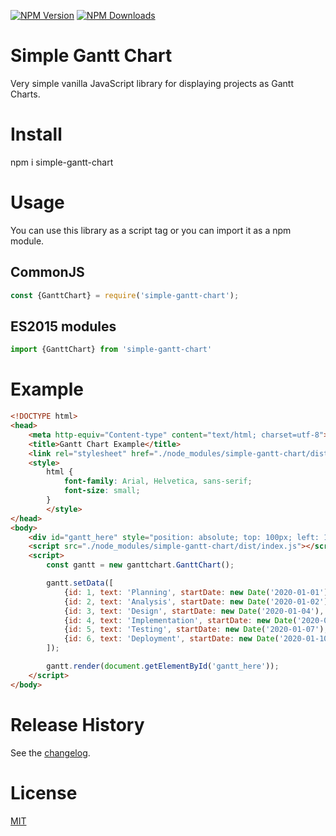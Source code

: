 [![NPM Version][npm-image]][npm-url]
[![NPM Downloads][downloads-image]][downloads-url]


# Simple Gantt Chart

Very simple vanilla JavaScript library for displaying projects as Gantt Charts.


# Install

npm i simple-gantt-chart


# Usage

You can use this library as a script tag or you can import it as a npm module.

## CommonJS

```js
const {GanttChart} = require('simple-gantt-chart');
```

## ES2015 modules

```js
import {GanttChart} from 'simple-gantt-chart'
```


# Example

```html
<!DOCTYPE html>
<head>
	<meta http-equiv="Content-type" content="text/html; charset=utf-8">
	<title>Gantt Chart Example</title>
	<link rel="stylesheet" href="./node_modules/simple-gantt-chart/dist/index.css">
	<style>
		html {
			font-family: Arial, Helvetica, sans-serif;
			font-size: small;
		}
		</style>
</head>
<body>
	<div id="gantt_here" style="position: absolute; top: 100px; left: 100px; width: 1000px; height: 500px;"></div>
	<script src="./node_modules/simple-gantt-chart/dist/index.js"></script>
	<script>
		const gantt = new ganttchart.GanttChart();

		gantt.setData([
			{id: 1, text: 'Planning', startDate: new Date('2020-01-01'), days: 1},
			{id: 2, text: 'Analysis', startDate: new Date('2020-01-02'), days: 1, dependencies: [1]},
			{id: 3, text: 'Design', startDate: new Date('2020-01-04'), days: 2, dependencies: [2]},
			{id: 4, text: 'Implementation', startDate: new Date('2020-01-07'), days: 2, dependencies: [3]},
			{id: 5, text: 'Testing', startDate: new Date('2020-01-07'), days: 2, dependencies: [3]},
			{id: 6, text: 'Deployment', startDate: new Date('2020-01-10'), days: 2, dependencies: [4, 5]},
		]);

		gantt.render(document.getElementById('gantt_here'));
	</script>
</body>
```


# Release History

See the [changelog](https://github.com/doberkofler/simple-gantt-chart/blob/master/CHANGELOG.md).


# License

[MIT](LICENSE)


[npm-image]: https://img.shields.io/npm/v/simple-gantt-chart.svg
[npm-url]: https://npmjs.org/package/simple-gantt-chart

[downloads-image]: https://img.shields.io/npm/dm/simple-gantt-chart.svg
[downloads-url]: https://npmjs.org/package/simple-gantt-chart
